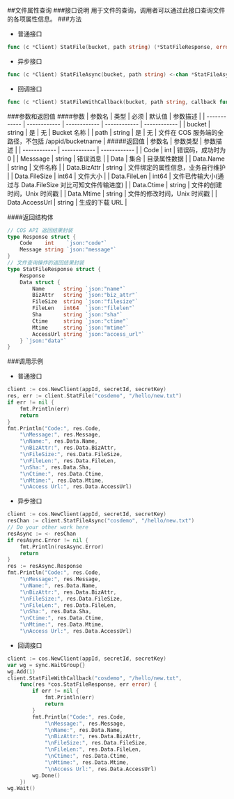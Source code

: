 ##文件属性查询
###接口说明
用于文件的查询，调用者可以通过此接口查询文件的各项属性信息。
###方法
- 普通接口

```go
func (c *Client) StatFile(bucket, path string) (*StatFileResponse, error)
```

- 异步接口

```go
func (c *Client) StatFileAsync(bucket, path string) <-chan *StatFileAsyncResponse 
```

- 回调接口

```go
func (c *Client) StatFileWithCallback(bucket, path string, callback func(*StatFileResponse, error))
```

###参数和返回值
####参数
| 参数名  | 类型  | 必须  | 默认值  | 参数描述  |
| ------------ | ------------ | ------------ | ------------ | ------------ |
| bucket  | string  | 是  | 无  | Bucket 名称  |
| path  | string  | 是  | 无  | 文件在 COS 服务端的全路径，不包括 /appid/bucketname  |
#####返回值
| 参数名  | 参数类型  | 参数描述  |
| ------------ | ------------ | ------------ |
| Code  | int  | 错误码，成功时为0   |
| Messsage  | string  | 错误消息  |
| Data  | 集合  | 目录属性数据  |
| Data.Name  | string  | 文件名称  |
| Data.BizAttr  | string  | 文件绑定的属性信息，业务自行维护  |
| Data.FileSize  | int64  | 文件大小  |
| Data.FileLen  | int64  | 文件已传输大小(通过与 Data.FileSize 对比可知文件传输进度)  |
| Data.Ctime  | string  | 文件的创建时间，Unix 时间戳  |
| Data.Mtime  | string  | 文件的修改时间，Unix 时间戳  |
| Data.AccessUrl  | string  | 生成的下载 URL  |

####返回结构体

```go
// COS API 返回结果封装
type Response struct {
	Code    int    `json:"code"`
	Message string `json:"message"`
}
// 文件查询操作的返回结果封装
type StatFileResponse struct {
	Response
	Data struct {
		Name      string `json:"name"`
		BizAttr   string `json:"biz_attr"`
		FileSize  string `json:"filesize"`
		FileLen   int64  `json:"filelen"`
		Sha       string `json:"sha"`
		Ctime     string `json:"ctime"`
		Mtime     string `json:"mtime"`
		AccessUrl string `json:"access_url"`
	} `json:"data"`
}
```

###调用示例
- 普通接口

```go
client := cos.NewClient(appId, secretId, secretKey)
res, err := client.StatFile("cosdemo", "/hello/new.txt")
if err != nil {
    fmt.Println(err)
    return
}
fmt.Println("Code:", res.Code,
    "\nMessage:", res.Message,
    "\nName:", res.Data.Name,
    "\nBizAttr:", res.Data.BizAttr,
    "\nFileSize:", res.Data.FileSize,
    "\nFileLen:", res.Data.FileLen,
    "\nSha:", res.Data.Sha,
    "\nCtime:", res.Data.Ctime,
    "\nMtime:", res.Data.Mtime,
    "\nAccess Url:", res.Data.AccessUrl)
```

- 异步接口

```go
client := cos.NewClient(appId, secretId, secretKey)
resChan := client.StatFileAsync("cosdemo", "/hello/new.txt")
// Do your other work here
resAsync := <- resChan
if resAsync.Error != nil {
    fmt.Println(resAsync.Error)
    return
}
res := resAsync.Response
fmt.Println("Code:", res.Code,
    "\nMessage:", res.Message,
    "\nName:", res.Data.Name,
    "\nBizAttr:", res.Data.BizAttr,
    "\nFileSize:", res.Data.FileSize,
    "\nFileLen:", res.Data.FileLen,
    "\nSha:", res.Data.Sha,
    "\nCtime:", res.Data.Ctime,
    "\nMtime:", res.Data.Mtime,
    "\nAccess Url:", res.Data.AccessUrl)
```

- 回调接口

```go
client := cos.NewClient(appId, secretId, secretKey)
var wg = sync.WaitGroup{}
wg.Add(1)
client.StatFileWithCallback("cosdemo", "/hello/new.txt",
    func(res *cos.StatFileResponse, err error) {
        if err != nil {
            fmt.Println(err)
            return
        }
        fmt.Println("Code:", res.Code,
            "\nMessage:", res.Message,
            "\nName:", res.Data.Name,
            "\nBizAttr:", res.Data.BizAttr,
            "\nFileSize:", res.Data.FileSize,
            "\nFileLen:", res.Data.FileLen,
            "\nCtime:", res.Data.Ctime,
            "\nMtime:", res.Data.Mtime,
            "\nAccess Url:", res.Data.AccessUrl)
        wg.Done()
    })
wg.Wait()
```

